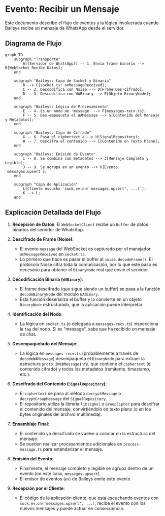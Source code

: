 # Evento: Recibir un Mensaje

Este documento describe el flujo de eventos y la lógica involucrada cuando Baileys recibe un mensaje de WhatsApp desde el servidor.

## Diagrama de Flujo

```mermaid
graph TD
    subgraph "Transporte"
        A((Servidor de WhatsApp)) -- 1. Envía frame binario --> B[WebSocket Recibe Datos];
    end

    subgraph "Baileys: Capa de Socket y Binaria"
        B --> C{socket.ts: onMessageReceived};
        C -- 2. Descodifica con Noise --> D[Frame Des-cifrado];
        D -- 3. Descodifica con WABinary --> E[Objeto BinaryNode];
    end

    subgraph "Baileys: Lógica de Procesamiento"
        E -- 4. Es un nodo de 'message' --> F{messages-recv.ts};
        F -- 5. Des-empaqueta el WAMessage --> G[Contenido del Mensaje y Metadatos];
    end

    subgraph "Baileys: Capa de Cifrado"
        G -- 6. Pasa el ciphertext a --> H(SignalRepository);
        H -- 7. Descifra el contenido --> I[Contenido en Texto Plano];
    end

    subgraph "Baileys: Emisión de Evento"
        I -- 8. Se combina con metadatos --> J[Mensaje Completo y Legible];
        J -- 9. Se agrupa en un evento --> K{Evento `messages.upsert`};
    end

    subgraph "Capa de Aplicación"
        L[Cliente escucha `sock.ev.on('messages.upsert', ...)`];
        K --> L;
    end
```

## Explicación Detallada del Flujo

1.  **Recepción de Datos**: El `WebSocketClient` recibe un `Buffer` de datos binarios del servidor de WhatsApp.

2.  **Descifrado de Frame (Noise)**:
    - El evento `message` del WebSocket es capturado por el manejador `onMessageReceived` en `socket.ts`.
    - Lo primero que hace es pasar el buffer al `noise.decodeFrame()`. El protocolo Noise cifra toda la comunicación, por lo que este paso es necesario para obtener el `BinaryNode` real que envió el servidor.

3.  **Decodificación Binaria (`WABinary`)**:
    - El frame descifrado (que sigue siendo un buffer) se pasa a la función `decodeBinaryNode` del módulo `WABinary`.
    - Esta función deserializa el buffer y lo convierte en un objeto `BinaryNode` estructurado, que la aplicación puede interpretar.

4.  **Identificación del Nodo**:
    - La lógica en `socket.ts` (o delegada a `messages-recv.ts`) inspecciona la `tag` del nodo. Si es "message", sabe que ha recibido un mensaje de chat.

5.  **Desempaquetado del Mensaje**:
    - La lógica en `messages-recv.ts` (probablemente a través de `decodeWAMessage`) desempaqueta el `BinaryNode` para extraer la estructura `proto.IWebMessageInfo`, que contiene el `ciphertext` (el contenido cifrado) y todos los metadatos (remitente, timestamp, etc.).

6.  **Descifrado del Contenido (`SignalRepository`)**:
    - El `ciphertext` se pasa al método `decryptMessage` o `decryptGroupMessage` del `SignalRepository`.
    - El repositorio utiliza la librería `libsignal` o `GroupCipher` para descifrar el contenido del mensaje, convirtiéndolo en texto plano (o en los bytes originales del archivo multimedia).

7.  **Ensamblaje Final**:
    - El contenido ya descifrado se vuelve a colocar en la estructura del mensaje.
    - Se pueden realizar procesamientos adicionales en `process-message.ts` para estandarizar el mensaje.

8.  **Emisión del Evento**:
    - Finalmente, el mensaje completo y legible se agrupa dentro de un evento (en este caso, `messages.upsert`).
    - El emisor de eventos (`ev`) de Baileys emite este evento.

9.  **Recepción por el Cliente**:
    - El código de la aplicación cliente, que está escuchando eventos con `sock.ev.on('messages.upsert', ...)`, recibe el evento con los nuevos mensajes y puede actuar en consecuencia.

